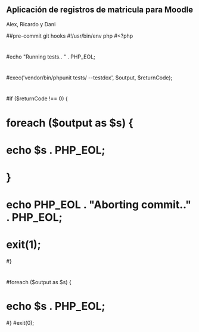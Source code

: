 ## Aplicación de registros de matricula para Moodle
Alex, Ricardo y Dani

##pre-commit git hooks
#!/usr/bin/env php
#<?php
#
#echo "Running tests.. " . PHP_EOL;
#
#exec('vendor/bin/phpunit tests/ --testdox', $output, $returnCode);
#
#if ($returnCode !== 0) {
#    foreach ($output as $s) {
#        echo $s . PHP_EOL;
#    }
#    echo PHP_EOL . "Aborting commit.." . PHP_EOL;
#    exit(1);
#}
#
#foreach ($output as $s) {
#    echo $s . PHP_EOL;
#}
#exit(0);
